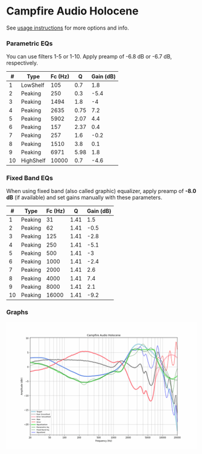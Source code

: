 # Campfire Audio Holocene
See [usage instructions](https://github.com/jaakkopasanen/AutoEq#usage) for more options and info.

### Parametric EQs
You can use filters 1-5 or 1-10. Apply preamp of -6.8 dB or -6.7 dB, respectively.

|   # | Type      |   Fc (Hz) |    Q |   Gain (dB) |
|-----|-----------|-----------|------|-------------|
|   1 | LowShelf  |       105 | 0.7  |         1.8 |
|   2 | Peaking   |       250 | 0.3  |        -5.4 |
|   3 | Peaking   |      1494 | 1.8  |        -4   |
|   4 | Peaking   |      2635 | 0.75 |         7.2 |
|   5 | Peaking   |      5902 | 2.07 |         4.4 |
|   6 | Peaking   |       157 | 2.37 |         0.4 |
|   7 | Peaking   |       257 | 1.6  |        -0.2 |
|   8 | Peaking   |      1510 | 3.8  |         0.1 |
|   9 | Peaking   |      6971 | 5.98 |         1.8 |
|  10 | HighShelf |     10000 | 0.7  |        -4.6 |

### Fixed Band EQs
When using fixed band (also called graphic) equalizer, apply preamp of **-8.0 dB** (if available) and set gains manually with these parameters.

|   # | Type    |   Fc (Hz) |    Q |   Gain (dB) |
|-----|---------|-----------|------|-------------|
|   1 | Peaking |        31 | 1.41 |         1.5 |
|   2 | Peaking |        62 | 1.41 |        -0.5 |
|   3 | Peaking |       125 | 1.41 |        -2.8 |
|   4 | Peaking |       250 | 1.41 |        -5.1 |
|   5 | Peaking |       500 | 1.41 |        -3   |
|   6 | Peaking |      1000 | 1.41 |        -2.4 |
|   7 | Peaking |      2000 | 1.41 |         2.6 |
|   8 | Peaking |      4000 | 1.41 |         7.4 |
|   9 | Peaking |      8000 | 1.41 |         2.1 |
|  10 | Peaking |     16000 | 1.41 |        -9.2 |

### Graphs
![](./Campfire%20Audio%20Holocene.png)
